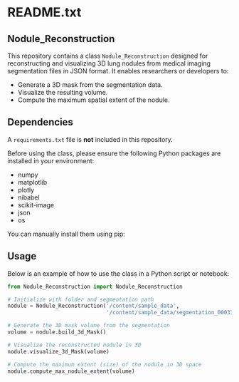 README.txt
==========

Nodule_Reconstruction
----------------------

This repository contains a class `Nodule_Reconstruction` designed for reconstructing and visualizing 3D lung nodules from medical imaging segmentation files in JSON format. It enables researchers or developers to:
- Generate a 3D mask from the segmentation data.
- Visualize the resulting volume.
- Compute the maximum spatial extent of the nodule.

Dependencies
-------------
A `requirements.txt` file is **not** included in this repository.

Before using the class, please ensure the following Python packages are installed in your environment:
- numpy
- matplotlib
- plotly
- nibabel
- scikit-image
- json
- os

You can manually install them using pip:

Usage
------

Below is an example of how to use the class in a Python script or notebook:

```python
from Nodule_Reconstruction import Nodule_Reconstruction

# Initialize with folder and segmentation path
nodule = Nodule_Reconstruction('/content/sample_data',
                               '/content/sample_data/segmentation_00037.json')

# Generate the 3D mask volume from the segmentation
volume = nodule.build_3d_Mask()

# Visualize the reconstructed nodule in 3D
nodule.visualize_3d_Mask(volume)

# Compute the maximum extent (size) of the nodule in 3D space
nodule.compute_max_nodule_extent(volume)
